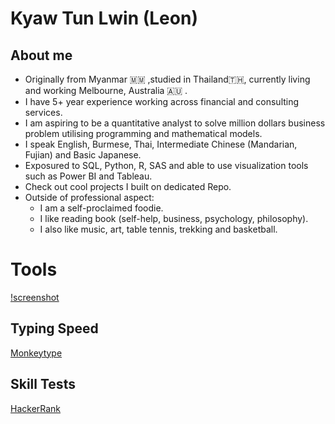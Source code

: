 # Kyaw Tun Lwin (Leon)

## About me
- Originally from Myanmar 🇲🇲 ,studied in Thailand🇹🇭, currently living and working Melbourne, Australia 🇦🇺 .
- I have 5+ year experience working across financial and consulting services.
- I am aspiring to be a quantitative analyst to solve million dollars business problem utilising programming and mathematical models.
- I speak English, Burmese, Thai, Intermediate Chinese (Mandarian, Fujian) and Basic Japanese.
- Exposured to SQL, Python, R, SAS and able to use visualization tools such as Power BI and Tableau.
- Check out cool projects I built on dedicated Repo.
- Outside of professional aspect:
  - I am a self-proclaimed foodie.
  - I like reading book (self-help, business, psychology, philosophy).
  - I also like music, art, table tennis, trekking and basketball.

# Tools
[!screenshot](https://images.app.goo.gl/GSEATeBnBNWQcDzx7)

## Typing Speed
[Monkeytype](https://monkeytype.com/profile/leonkyaw)

## Skill Tests
[HackerRank](https://www.hackerrank.com/profile/kyawtunlwin_l)
